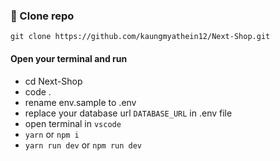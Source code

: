 ###  🌿 Clone repo

```
git clone https://github.com/kaungmyathein12/Next-Shop.git
```
#### Open your terminal and run
- cd Next-Shop
- code .
- rename env.sample to .env
- replace your database url `DATABASE_URL` in .env file
- open terminal in `vscode`
- `yarn` or `npm i`
-  `yarn run dev` or `npm run dev`
